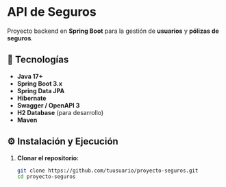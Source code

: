 # API de Seguros

Proyecto backend en **Spring Boot** para la gestión de **usuarios** y **pólizas de seguros**.

## 🚀 Tecnologías

- **Java 17+**
- **Spring Boot 3.x**
- **Spring Data JPA**
- **Hibernate**
- **Swagger / OpenAPI 3**
- **H2 Database** (para desarrollo)
- **Maven**

## ⚙️ Instalación y Ejecución

1. **Clonar el repositorio:**
   ```bash
   git clone https://github.com/tuusuario/proyecto-seguros.git
   cd proyecto-seguros
